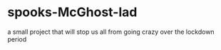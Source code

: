 # spooks-McGhost-lad
a small project that will stop us all from going crazy over the lockdown period

